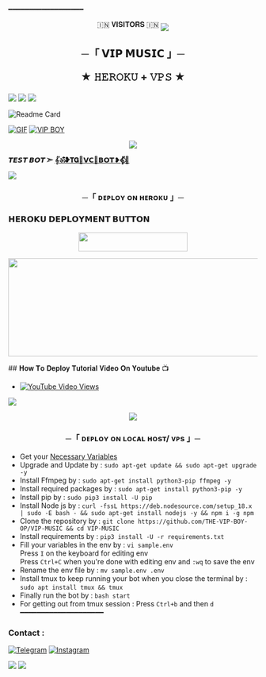 ━━━━━━━━━━━━━━━━━━
<p align="center">
🇮🇳 𝐕𝐈𝐒𝐈𝐓𝐎𝐑𝐒 🇮🇳

<!--
**THE-VIP-BOY-OP/THE-VIP-BOY-OP** is a ✨ _special_ ✨ repository because its `README.md` (this file) appears on your GitHub profile.


<p align="center">
    <b>ᴠɪsɪᴛᴏʀs</b><br>
 -->    <img align="middle" src="https://profile-counter.glitch.me/THE-VIP-BOY-OP/count.svg" />
</p>




<h2 align="center">
    ─「 𝗩𝗜𝗣 𝗠𝗨𝗦𝗜𝗖 」─

★ 𝙷𝙴𝚁𝙾𝙺𝚄 + 𝚅𝙿𝚂 ★
</h2>
<img src="https://readme-typing-svg.herokuapp.com?color=FF0000&width=420&lines=♦𝙳𝙴𝙿𝙻𝙾𝚈+𝙾𝙽+𝙷𝙴𝚁𝙾𝙺𝚄♦;♨️+𝙽𝙾+𝙷𝙴𝚁𝙾𝙺𝚄+𝙱𝙰𝙽+𝙸𝚂𝚂𝚄𝙴+𝙰𝙻𝚂𝙾+𝚅𝙿𝚂+𝙳𝙴𝙿𝙻𝙾𝚈+📍+𝙿𝚁𝙴𝚂𝙴𝙽𝚃;🎭+𝙿𝙾𝚆𝙴𝚁𝙳+𝙱𝚈+𝐓𝐇𝐄+𝐕𝐈𝐏+𝐁𝐎𝐘+🎭">


<img src="https://user-images.githubusercontent.com/73097560/115834477-dbab4500-a447-11eb-908a-139a6edaec5c.gif"> 
<img src="https://user-images.githubusercontent.com/73097560/115834477-dbab4500-a447-11eb-908a-139a6edaec5c.gif">

![Readme Card](https://github-readme-stats.vercel.app/api/pin/?username=THE-VIP-BOY-OP&repo=VIP-MUSIC&theme=flag-india)

[![GIF](https://github.com/THE-VIP-BOY-OP/VIP-MUSIC/blob/main/THE-VIP-BOY-OP.gif)](https://github.com/THE-VIP-BOY-OP)
   [![VIP BOY](https://github-stats-alpha.vercel.app/api?username=THE-VIP-BOY-OP "THE_VIP_BOY")](https://github-stats-alpha.vercel.app/api?username=THE-VIP-BOY-OP "THE_VIP_BOY")


<p align="center">
  <img src="https://te.legra.ph/file/7b51adb8645bb87510996.jpg">
</p>

**𝙏𝙀𝙎𝙏 𝘽𝙊𝙏 ➣ [𝄟ॐ❥𝗧𝗚🍷𝗩𝗖🌷𝗕𝗢𝗧❥𝄟⃟🥀](https://t.me/TG_VC_BOT)**



<img src="https://readme-typing-svg.herokuapp.com?color=FF0000&width=420&lines=⚠️𝗙𝗢𝗥𝗞+𝗧𝗛𝗜𝗦+𝗥𝗘𝗣𝗢+𝗙𝗜𝗥𝗦𝗧𝗟𝗬⚠️">


<h3 align="center">
    ─「 ᴅᴇᴩʟᴏʏ ᴏɴ ʜᴇʀᴏᴋᴜ 」─

<h3> 𝗛𝗘𝗥𝗢𝗞𝗨 𝗗𝗘𝗣𝗟𝗢𝗬𝗠𝗘𝗡𝗧 𝗕𝗨𝗧𝗧𝗢𝗡 </h3>
</h3>

<p align="center"><a href="https://dashboard.heroku.com/new?template=https://github.com/THE-VIP-BOY-OP/VIP-MUSIC"> <img src="https://img.shields.io/badge/Deploy%20On%20Heroku-bringle?style=for-the-badge&logo=heroku" width="220" height="38.45"/></a></p>
<p align="center"><a href="https://dashboard.heroku.com/new?template=https://github.com/THE-VIP-BOY-OP/VIP-MUSIC"> <img src="https://graph.org/file/7758e15f135e166b8637d.jpg" width="520" height="198.45"/></a></p>
## 𝐇𝐨𝐰 𝐓𝐨 𝐃𝐞𝐩𝐥𝐨𝐲 𝐓𝐮𝐭𝐨𝐫𝐢𝐚𝐥 𝐕𝐢𝐝𝐞𝐨 𝐎𝐧 𝐘𝐨𝐮𝐭𝐮𝐛𝐞 📺

- [![YouTube Video Views](https://img.shields.io/youtube/views/U8T5W3J1FNo?label=Tutorial+•+Heroku+•&style=social)](https://youtu.be/U8T5W3J1FNo)

<img src="https://readme-typing-svg.herokuapp.com?color=FF0000&width=420&lines=⚠️𝐈𝐟+𝐀𝐧𝐲+𝐄𝐫𝐫𝐨𝐫+𝐓𝐡𝐞𝐧+𝐒𝐞𝐧𝐝+𝐄𝐫𝐫𝐨𝐫+𝐈𝐧+𝐕𝐢𝐩+𝐃𝐦+...">
<p align="center">
<a href="https://telegram.me/THE_VIP_BOY"><img src="https://img.shields.io/badge/-☆𝐃𝐌 𝐓𝐎 𝐕𝐈𝐏 𝐁𝐎𝐘%20☆-blue.svg?style=for-the-badge&logo=Telegram"></a>
</p>
<h3 align="center">
    ─「 ᴅᴇᴩʟᴏʏ ᴏɴ ʟᴏᴄᴀʟ ʜᴏsᴛ/ ᴠᴘs 」─
</h3>

- Get your [Necessary Variables](https://github.com/mrdevil42023/DEVIL-X-MUSIC)
- Upgrade and Update by :
`sudo apt-get update && sudo apt-get upgrade -y`
- Install Ffmpeg by :
`sudo apt-get install python3-pip ffmpeg -y`
- Install required packages by :
`sudo apt-get install python3-pip -y`
- Install pip by :
`sudo pip3 install -U pip`
- Install Node js by :
`curl -fssL https://deb.nodesource.com/setup_18.x | sudo -E bash - && sudo apt-get install nodejs -y && npm i -g npm`
- Clone the repository by :
`git clone https://github.com/THE-VIP-BOY-OP/VIP-MUSIC && cd VIP-MUSIC`
- Install requirements by :
`pip3 install -U -r requirements.txt`
- Fill your variables in the env by :
`vi sample.env`<br>
Press `I` on the keyboard for editing env<br>
Press `Ctrl+C` when you're done with editing env and `:wq` to save the env<br>
- Rename the env file by :
`mv sample.env .env`
- Install tmux to keep running your bot when you close the terminal by :
`sudo apt install tmux && tmux`
- Finally run the bot by :
`bash start`
- For getting out from tmux session : Press `Ctrl+b` and then `d`<br>
━━━━━━━━━━━━━━━━━━━━
### Contact :
<a href="https://t.me/THE_VIP_BOY_OP"><img title="Telegram" src="https://img.shields.io/badge/Telegram-%23000000.svg?&style=for-the-badge&logo=telegram&logoColor=61DAFB"></a>
<a href="https://instagram.com/the.vip.boy"><img title="Instagram" src="https://img.shields.io/badge/instagram-%23E4405F.svg?&style=for-the-badge&logo=instagram&logoColor=white"></a>

<img src="https://user-images.githubusercontent.com/73097560/115834477-dbab4500-a447-11eb-908a-139a6edaec5c.gif">
<img src="https://user-images.githubusercontent.com/73097560/115834477-dbab4500-a447-11eb-908a-139a6edaec5c.gif">
